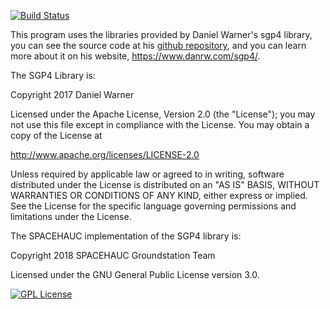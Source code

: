 [![Build Status](https://travis-ci.org/SpaceHAUC-Command-and-Data-Handling/tracking-algorithm.svg?branch=master)](https://travis-ci.org/SpaceHAUC-Command-and-Data-Handling/tracking-algorithm)

This program uses the libraries provided by Daniel Warner's sgp4 library, you can see the source code at his [github repository](https://github.com/dnwrnr/sgp4), and you can learn more about it on his website, https://www.danrw.com/sgp4/. 

The SGP4 Library is: 

Copyright 2017 Daniel Warner

Licensed under the Apache License, Version 2.0 (the "License");
you may not use this file except in compliance with the License.
You may obtain a copy of the License at

   http://www.apache.org/licenses/LICENSE-2.0

Unless required by applicable law or agreed to in writing, software
distributed under the License is distributed on an "AS IS" BASIS,
WITHOUT WARRANTIES OR CONDITIONS OF ANY KIND, either express or implied.
See the License for the specific language governing permissions and
limitations under the License.

The SPACEHAUC implementation of the SGP4 library is:

Copyright 2018 SPACEHAUC Groundstation Team

Licensed under the GNU General Public License version 3.0. 

[![GPL License](http://darrienglasser.com/gpl-v3-logo.jpg)](http://www.gnu.org/licenses/gpl-3.0.en.html)
